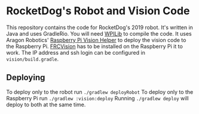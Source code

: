 # RocketDog's Robot and Vision Code
This repository contains the code for RocketDog's 2019 robot. It's written in Java and uses GradleRio. You will need [WPILib](https://github.com/wpilibsuite/allwpilib/releases) to compile the code. It uses Aragon Robotics' [Raspberry Pi Vision Helper](https://github.com/Aragon-Robotics-Team/raspberrypi-vision-helper#raspberry-pi-vision-helper) to deploy the vision code to the Raspberry Pi. [FRCVision](https://github.com/wpilibsuite/FRCVision-pi-gen/releases) has to be installed on the Raspberry Pi it to work. The IP address and ssh login can be configured in `vision/build.gradle`.
## Deploying
To deploy only to the robot run `./gradlew deployRobot`
To deploy only to the Raspberry Pi run `./gradlew :vision:deploy`
Running `./gradlew deploy` will deploy to both at the same time.